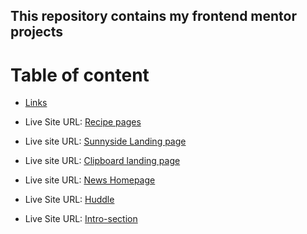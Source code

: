## This repository contains my frontend mentor projects

# Table of content
- [Links](#links)

 - Live Site URL: [Recipe pages](https://recipe-page-main-sepia.vercel.app/)
 - Live site URL: [Sunnyside Landing page](https://frontendmentorchallenges-six.vercel.app/)
 - Live site URL: [Clipboard landing page](https://frontendmentorchallenges-ju9v.vercel.app/)
 - Live site URL: [News Homepage](https://newshomepage-f06se1d0y-ehmkayels-projects.vercel.app/)
 - Live Site URL: [Huddle](https://dazzling-marzipan-8d7083.netlify.app/)
 - Live Site URL: [Intro-section](https://spiffy-puppy-b9806c.netlify.app/)

